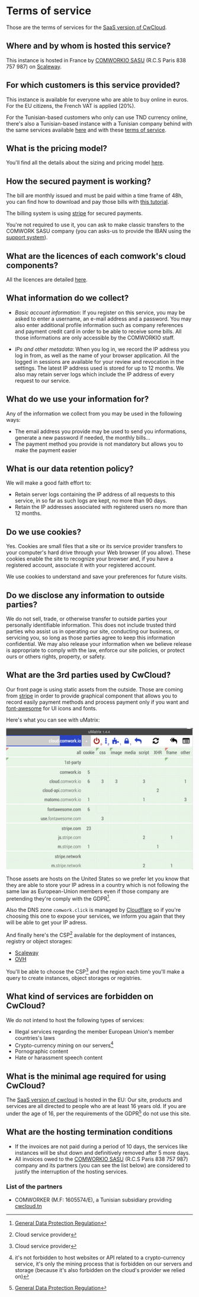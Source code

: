 # Terms of service

Those are the terms of services for the [SaaS version of CwCloud](https://cloud.comwork.io).

## Where and by whom is hosted this service?

This instance is hosted in France by [COMWORKIO SASU](https://www.comwork.io) (R.C.S Paris 838 757 987) on [Scaleway](https://www.scaleway.com).

## For which customers is this service provided?

This instance is available for everyone who are able to buy online in euros. For the EU citizens, the French VAT is applied (20%).

For the Tunisian-based customers who only can use TND currency online, there's also a Tunisian-based instance with a Tunisian company behind with the same services available [here](https://cwcloud.tn) and with these [terms of service](https://doc.cwcloud.tn/docs/terms).

## What is the pricing model?

You'll find all the details about the sizing and pricing model [here](./sizing_pricing.md).

## How the secured payment is working?

The bill are monthly issued and must be paid within a time frame of 48h, you can find how to download and pay those bills with [this tutorial](./tutorials/console/public/billing.md).

The billing system is using [stripe](https://www.stripe.com) for secured payments.

You're not required to use it, you can ask to make classic transfers to the COMWORK SASU company (you can asks-us to provide the IBAN using the [support system](./terms.md)).

## What are the licences of each comwork's cloud components?

All the licences are detailed [here](./licences.md).

## What information do we collect?

* _Basic account information_: If you register on this service, you may be asked to enter a username, an e-mail address and a password. You may also enter additional profile information such as company references and payment credit card in order to be able to receive some bills. All those informations are only accessible by the COMWORKIO staff.


* _IPs and other metadata_: When you log in, we record the IP address you log in from, as well as the name of your browser application. All the logged in sessions are available for your review and revocation in the settings. The latest IP address used is stored for up to 12 months. We also may retain server logs which include the IP address of every request to our service.

## What do we use your information for?

Any of the information we collect from you may be used in the following ways:

* The email address you provide may be used to send you informations, generate a new password if needed, the monthly bills...
* The payment method you provide is not mandatory but allows you to make the payment easier

## What is our data retention policy?

We will make a good faith effort to:

* Retain server logs containing the IP address of all requests to this service, in so far as such logs are kept, no more than 90 days.
* Retain the IP addresses associated with registered users no more than 12 months.

## Do we use cookies?

Yes. Cookies are small files that a site or its service provider transfers to your computer's hard drive through your Web browser (if you allow). These cookies enable the site to recognize your browser and, if you have a registered account, associate it with your registered account.

We use cookies to understand and save your preferences for future visits.

## Do we disclose any information to outside parties?

We do not sell, trade, or otherwise transfer to outside parties your personally identifiable information. This does not include trusted third parties who assist us in operating our site, conducting our business, or servicing you, so long as those parties agree to keep this information confidential. We may also release your information when we believe release is appropriate to comply with the law, enforce our site policies, or protect ours or others rights, property, or safety.

## What are the 3rd parties used by CwCloud?

Our front page is using static assets from the outside. Those are coming from [stripe](https://stripe.com) in order to provide graphical component that allows you to record easily payment methods and process payment only if you want and [font-awesome](https://fontawesome.com) for UI icons and fonts.

Here's what you can see with uMatrix:

![umatrix](./img/umatrix.png)

Those assets are hosts on the United States so we prefer let you know that they are able to store your IP adress in a country which is not following the same law as European-Union members even if those company are pretending they're comply with the GDPR[^1].

Also the DNS zone `comwork.click` is managed by [Cloudflare](https://www.cloudflare.com) so if you're choosing this one to expose your services, we inform you again that they will be able to get your IP adress.

And finally here's the CSP[^2] available for the deployment of instances, registry or object storages:
* [Scaleway](https://www.scaleway.com)
* [OVH](https://www.ovhcloud.com)

You'll be able to choose the CSP[^2] and the region each time you'll make a query to create instances, object storages or registries.

## What kind of services are forbidden on CwCloud?

We do not intend to host the following types of services:

* Illegal services regarding the member European Union's member countries's laws
* Crypto-currency mining on our servers[^3]
* Pornographic content
* Hate or harassment speech content

## What is the minimal age required for using CwCloud?

The [SaaS version of cwcloud](https://cloud.comwork.io) is hosted in the EU: Our site, products and services are all directed to people who are at least 16 years old. If you are under the age of 16, per the requirements of the GDPR[^1] do not use this site.

## What are the hosting termination conditions

* If the invoices are not paid during a period of 10 days, the services like instances will be shut down and definitively removed after 5 more days.
* All invoices owed to the [COMWORKIO SASU](https://www.comwork.io) (R.C.S Paris 838 757 987) company and its partners (you can see the list below) are considered to justify the interruption of the hosting services.

### List of the partners

* COMWORKER (M.F: 1605574/E), a Tunisian subsidiary providing [cwcloud.tn](https://www.cwcloud.tn)

[^1]: [General Data Protection Regulation](https://en.wikipedia.org/wiki/General_Data_Protection_Regulation)
[^2]: Cloud service provider
[^3]: it's not forbidden to host websites or API related to a crypto-currency service, it's only the mining process that is forbidden on our servers and storage (because it's also forbidden on the cloud's provider we relied on)
